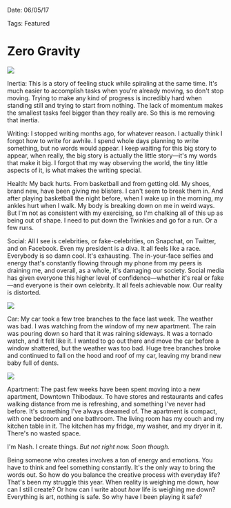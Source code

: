 Date: 06/05/17

Tags: Featured

# Zero Gravity

![][image-1]

Inertia: This is a story of feeling stuck while spiraling at the same time. It's much easier to accomplish tasks when you're already moving, so don't stop moving. Trying to make any kind of progress is incredibly hard when standing still and trying to start from nothing. The lack of momentum makes the smallest tasks feel bigger than they really are. So this is me removing that inertia.

Writing: I stopped writing months ago, for whatever reason. I actually think I forgot how to write for awhile. I spend whole days planning to write something, but no words would appear. I keep waiting for this big story to appear, when really, the big story is actually the little story—it's my words that make it big. I forgot that my way observing the world, the tiny little aspects of it, is what makes the writing special. 

Health: My back hurts. From basketball and from getting old. My shoes, brand new, have been giving me blisters. I can't seem to break them in. And after playing basketball the night before, when I wake up in the morning, my ankles hurt when I walk. My body is breaking down on me in weird ways. But I'm not as consistent with my exercising, so I'm chalking all of this up as being out of shape. I need to put down the Twinkies and go for a run. Or a few runs.

Social: All I see is celebrities, or fake-celebrities, on Snapchat, on Twitter, and on Facebook. Even my president is a diva. It all feels like a race. Everybody is so damn cool. It's exhausting. The in-your-face selfies and energy that's constantly flowing through my phone from my peers is draining me, and overall, as a whole, it's damaging our society. Social media has given everyone this higher level of confidence—whether it's real or fake—and everyone is their own celebrity. It all feels achievable now. Our reality is distorted.

![][image-2]

Car: My car took a few tree branches to the face last week. The weather was bad. I was watching from the window of my new apartment. The rain was pouring down so hard that it was raining sideways. It was a tornado watch, and it felt like it. I wanted to go out there and move the car before a window shattered, but the weather was too bad. Huge tree branches broke and continued to fall on the hood and roof of my car, leaving my brand new baby full of dents.

![][image-3]

Apartment: The past few weeks have been spent moving into a new apartment, Downtown Thibodaux. To have stores and restaurants and cafes walking distance from me is refreshing, and something I've never had before. It's something I've always dreamed of. The apartment is compact, with one bedroom and one bathroom. The living room has my couch and my kitchen table in it. The kitchen has my fridge, my washer, and my dryer in it. There's no wasted space.

I'm Nash. I create things. *But not right now. Soon though.*

Being someone who creates involves a ton of energy and emotions. You have to think and feel something constantly. It's the only way to bring the words out. So how do you balance the creative process with everyday life? That's been my struggle this year. When reality is weighing me down, how can I still create? Or how can I write about *how* life is weighing me down? Everything is art, nothing is safe. So why have I been playing it safe?

[image-1]:	https://dl.dropboxusercontent.com/s/q42yisdb3uhqu9q/IMG_1012.jpeg
[image-2]:	https://dl.dropboxusercontent.com/s/8viijmoiyq9yroc/IMG_0826.jpeg
[image-3]:	https://dl.dropboxusercontent.com/s/35lpsbde46usfka/IMG_1192.jpeg